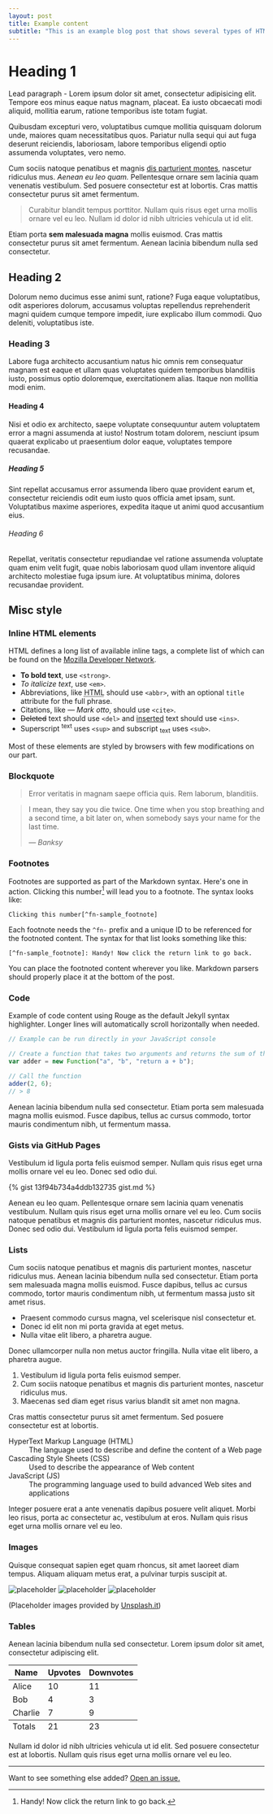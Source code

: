 ```yaml
---
layout: post
title: Example content
subtitle: "This is an example blog post that shows several types of HTML content supported in this theme."
---
```


# Heading 1

<p class="lead">Lead paragraph - Lorem ipsum dolor sit amet, consectetur adipisicing elit. Tempore eos minus eaque natus magnam, placeat. Ea iusto obcaecati modi aliquid, mollitia earum, ratione temporibus iste totam fugiat.</p>

Quibusdam excepturi vero, voluptatibus cumque mollitia quisquam dolorum unde, maiores quam necessitatibus quos. Pariatur nulla sequi qui aut fuga deserunt reiciendis, laboriosam, labore temporibus eligendi optio assumenda voluptates, vero nemo.

Cum sociis natoque penatibus et magnis <a href="#">dis parturient montes</a>, nascetur ridiculus mus. *Aenean eu leo quam.* Pellentesque ornare sem lacinia quam venenatis vestibulum. Sed posuere consectetur est at lobortis. Cras mattis consectetur purus sit amet fermentum.

> Curabitur blandit tempus porttitor. Nullam quis risus eget urna mollis ornare vel eu leo. Nullam id dolor id nibh ultricies vehicula ut id elit.

Etiam porta **sem malesuada magna** mollis euismod. Cras mattis consectetur purus sit amet fermentum. Aenean lacinia bibendum nulla sed consectetur.

## Heading 2

Dolorum nemo ducimus esse animi sunt, ratione? Fuga eaque voluptatibus, odit asperiores dolorum, accusamus voluptas repellendus reprehenderit magni quidem cumque tempore impedit, iure explicabo illum commodi. Quo deleniti, voluptatibus iste.

### Heading 3

Labore fuga architecto accusantium natus hic omnis rem consequatur magnam est eaque et ullam quas voluptates quidem temporibus blanditiis iusto, possimus optio doloremque, exercitationem alias. Itaque non mollitia modi enim.

#### Heading 4

Nisi et odio ex architecto, saepe voluptate consequuntur autem voluptatem error a magni assumenda at iusto! Nostrum totam dolorem, nesciunt ipsum quaerat explicabo ut praesentium dolor eaque, voluptates tempore recusandae.

##### Heading 5

Sint repellat accusamus error assumenda libero quae provident earum et, consectetur reiciendis odit eum iusto quos officia amet ipsam, sunt. Voluptatibus maxime asperiores, expedita itaque ut animi quod accusantium eius.

###### Heading 6

Repellat, veritatis consectetur repudiandae vel ratione assumenda voluptate quam enim velit fugit, quae nobis laboriosam quod ullam inventore aliquid architecto molestiae fuga ipsum iure. At voluptatibus minima, dolores recusandae provident.

## Misc style

### Inline HTML elements

HTML defines a long list of available inline tags, a complete list of which can be found on the [Mozilla Developer Network](https://developer.mozilla.org/en-US/docs/Web/HTML/Element).

- **To bold text**, use `<strong>`.
- *To italicize text*, use `<em>`.
- Abbreviations, like <abbr title="HyperText Markup Langage">HTML</abbr> should use `<abbr>`, with an optional `title` attribute for the full phrase.
- Citations, like <cite>&mdash; Mark otto</cite>, should use `<cite>`.
- <del>Deleted</del> text should use `<del>` and <ins>inserted</ins> text should use `<ins>`.
- Superscript <sup>text</sup> uses `<sup>` and subscript <sub>text</sub> uses `<sub>`.

Most of these elements are styled by browsers with few modifications on our part.

### Blockquote

> Error veritatis in magnam saepe officia quis. Rem laborum, blanditiis.

<blockquote>
  <p>I mean, they say you die twice. One time when you stop breathing and a second time, a bit later on, when somebody says your name for the last time.</p>
  <cite>&mdash; Banksy</cite>
</blockquote>

### Footnotes

Footnotes are supported as part of the Markdown syntax. Here's one in action. Clicking this number[^fn-sample_footnote] will lead you to a footnote. The syntax looks like:

```
Clicking this number[^fn-sample_footnote]
```

Each footnote needs the `^fn-` prefix and a unique ID to be referenced for the footnoted content. The syntax for that list looks something like this:

```
[^fn-sample_footnote]: Handy! Now click the return link to go back.
```

You can place the footnoted content wherever you like. Markdown parsers should properly place it at the bottom of the post.

### Code

Example of code content using Rouge as the default Jekyll syntax highlighter. Longer lines will automatically scroll horizontally when needed.

```js
// Example can be run directly in your JavaScript console

// Create a function that takes two arguments and returns the sum of those arguments
var adder = new Function("a", "b", "return a + b");

// Call the function
adder(2, 6);
// > 8
```

Aenean lacinia bibendum nulla sed consectetur. Etiam porta sem malesuada magna mollis euismod. Fusce dapibus, tellus ac cursus commodo, tortor mauris condimentum nibh, ut fermentum massa.

### Gists via GitHub Pages

Vestibulum id ligula porta felis euismod semper. Nullam quis risus eget urna mollis ornare vel eu leo. Donec sed odio dui.

{% gist 13f94b734a4ddb132735 gist.md %}

Aenean eu leo quam. Pellentesque ornare sem lacinia quam venenatis vestibulum. Nullam quis risus eget urna mollis ornare vel eu leo. Cum sociis natoque penatibus et magnis dis parturient montes, nascetur ridiculus mus. Donec sed odio dui. Vestibulum id ligula porta felis euismod semper.

### Lists

Cum sociis natoque penatibus et magnis dis parturient montes, nascetur ridiculus mus. Aenean lacinia bibendum nulla sed consectetur. Etiam porta sem malesuada magna mollis euismod. Fusce dapibus, tellus ac cursus commodo, tortor mauris condimentum nibh, ut fermentum massa justo sit amet risus.

* Praesent commodo cursus magna, vel scelerisque nisl consectetur et.
* Donec id elit non mi porta gravida at eget metus.
* Nulla vitae elit libero, a pharetra augue.

Donec ullamcorper nulla non metus auctor fringilla. Nulla vitae elit libero, a pharetra augue.

1. Vestibulum id ligula porta felis euismod semper.
2. Cum sociis natoque penatibus et magnis dis parturient montes, nascetur ridiculus mus.
3. Maecenas sed diam eget risus varius blandit sit amet non magna.

Cras mattis consectetur purus sit amet fermentum. Sed posuere consectetur est at lobortis.

<dl>
  <dt>HyperText Markup Language (HTML)</dt>
  <dd>The language used to describe and define the content of a Web page</dd>

  <dt>Cascading Style Sheets (CSS)</dt>
  <dd>Used to describe the appearance of Web content</dd>

  <dt>JavaScript (JS)</dt>
  <dd>The programming language used to build advanced Web sites and applications</dd>
</dl>

Integer posuere erat a ante venenatis dapibus posuere velit aliquet. Morbi leo risus, porta ac consectetur ac, vestibulum at eros. Nullam quis risus eget urna mollis ornare vel eu leo.

### Images

Quisque consequat sapien eget quam rhoncus, sit amet laoreet diam tempus. Aliquam aliquam metus erat, a pulvinar turpis suscipit at.

![placeholder](https://unsplash.it/800/400/?random "Large example image")
![placeholder](https://unsplash.it/400/200/?random "Medium example image")
![placeholder](https://unsplash.it/200/200/?random "Small example image")

(Placeholder images provided by [Unsplash.it](https://unsplash.it/))

### Tables

Aenean lacinia bibendum nulla sed consectetur. Lorem ipsum dolor sit amet, consectetur adipiscing elit.

<table>
  <thead>
    <tr>
      <th>Name</th>
      <th>Upvotes</th>
      <th>Downvotes</th>
    </tr>
  </thead>
  <tfoot>
    <tr>
      <td>Totals</td>
      <td>21</td>
      <td>23</td>
    </tr>
  </tfoot>
  <tbody>
    <tr>
      <td>Alice</td>
      <td>10</td>
      <td>11</td>
    </tr>
    <tr>
      <td>Bob</td>
      <td>4</td>
      <td>3</td>
    </tr>
    <tr>
      <td>Charlie</td>
      <td>7</td>
      <td>9</td>
    </tr>
  </tbody>
</table>

Nullam id dolor id nibh ultricies vehicula ut id elit. Sed posuere consectetur est at lobortis. Nullam quis risus eget urna mollis ornare vel eu leo.

-----

Want to see something else added? <a href="https://github.com/poole/poole/issues/new">Open an issue.</a>

[^fn-sample_footnote]: Handy! Now click the return link to go back.
